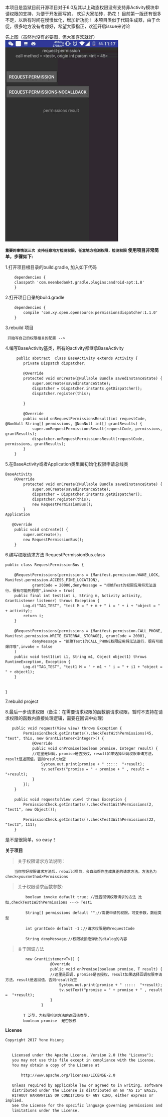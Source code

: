 本项目是监狱目前开源项目对于6.0及其以上动态权限没有支持非Activity模块申请权限的支持，为便于开发而写的，
欢迎大家拍砖，扔花！
目前第一版还有很多不足，以后有时间在慢慢优化，增加新功能！
本项目类似于代码生成器，由于仓促，很多地方没有考虑好，希望大家指正，欢迎开启issue来讨论
     
先上图（虽然也没有必要图，但大家喜欢就好）
![image](https://github.com/YoneHsiung/permissiondispatcher/blob/master/anim.gif)

**`重要的事情说三次
支持任意地方检测权限，任意地方检测权限，检测权限`**
**使用项目非常简单，步骤如下:**


1.打开项目根目录的build.gradle, 加入如下代码

	    dependencies {
	    classpath 'com.neenbedankt.gradle.plugins:android-apt:1.8'
	    }
2.打开项目目录的build.gradle 

	    dependencies {
	        compile 'com.xy.open.opensource:permissionsdispatcher:1.1.0'
	    }
 3.rebuild 项目
    
     开始写自己的权限相关的配置 -->
    
4.编写BaseActivity基类，所有的activity都继承BaseActivity

	     public abstract  class BaseActivity extends Activity {
    	    private Dispatch dispatcher;
    	
    	    @Override
    	    protected void onCreate(@Nullable Bundle savedInstanceState) {
    	        super.onCreate(savedInstanceState);
    	        dispatcher = Dispatcher.instants.getDispatcher();
    	        dispatcher.register(this);
    	        
    	    }
    	
    	    @Override
    	    public void onRequestPermissionsResult(int requestCode, @NonNull String[] permissions, @NonNull int[] grantResults) {
    	        super.onRequestPermissionsResult(requestCode, permissions, grantResults);
    	        dispatcher.onRequestPermissionsResult(requestCode, permissions, grantResults);
    	    }
    	}
5.在BaseActivity或者Application类里面初始化权限申请总线类

	BaseActivity
   	    @Override
    	    protected void onCreate(@Nullable Bundle savedInstanceState) {
    	        super.onCreate(savedInstanceState);
    	        dispatcher = Dispatcher.instants.getDispatcher();
    	        dispatcher.register(this);
    	        new RequestPermissionBus();
    	    }
	Application   
	
	   @Override
	    public void onCreate() {
	        super.onCreate();
	        new RequestPermissionBus();
	    }
	    
6.编写权限请求方法	RequestPermissionBus.class

	public class RequestPermissionBus {
	
	    @RequestPermissions(permissions = {Manifest.permission.WAKE_LOCK, Manifest.permission.ACCESS_FINE_LOCATION},
	            grantCode = 20000,denyMessage = "拒绝Test的权限应用将无法运行，很有可能死机哦",invoke = true)
	    public final int test(int i, String m, Activity activity, GrantListener listener) throws Exception {
	        Log.d("TAG_TEST", "test M = " + m + " i = " + i + "object = " + activity);
	        return i;
	    }
	
	    @RequestPermissions(permissions = {Manifest.permission.CALL_PHONE, Manifest.permission.WRITE_EXTERNAL_STORAGE}, grantCode = 20001,
	            denyMessage = "拒绝Test1的CALL_PHONE权限应用将无法运行，很有可能爆炸哦",invoke = false
	    )
	    public void test1(int i1, String m1, Object object1) throws RuntimeException, Exception {
	        Log.d("TAG_TEST", "test1 M = " + m1 + " i = " + i1 + "object = " + object1);
	    }
	
	
	}
	

7.rebuild project

8.最后一步请求权限（备注：在需要请求权限的函数前请求权限，暂时不支持在请求权限的函数内直接处理逻辑，需要在回调中处理）

	   public void request(View view) throws Exception {
	        PermissionCheck.getInstants().checkTestWithPermissions(45, "test", this, new GrantListener<Integer>() {
	            @Override
	            public void onPromise(boolean promise, Integer result) {
	            //这里是回调，promise是否授权，result如果选择回调权限申请方法，result是返回值，否则result为空
	                System.out.print(promise + " :::::  "+result);
	                tv.setText("promise = " + promise + " , result =  "+result);
	            }
	        });
	    }
	
	    public void requests(View view) throws Exception {
	        PermissionCheck.getInstants().checkTest1WithPermissions(2, "test1", new Object());
	
	        PermissionCheck.getInstants().checkTest3WithPermissions(22, "test3", 111);
	    }
 
是不是很简单，so easy！ 


**关于项目**

>关于权限请求方法说明：
>
  	 	当你写好权限请求方法后，rebuild项目，会自动帮你生成真正的请求方法，方法名为 check<yourmethod>Permissions
>关于权限请求函数参数:

		     boolean invoke default true; //是否回调权限请求的方法 比如,checkTest1WithPermissions ---> Test1
		     
		     String[] permissions default "";//需要申请的权限，可变参数，数组类型
		    
		     int grantCode default -1；//请求权限是的requestCode
		      
		     String denyMessage;//权限被拒绝弹出的dialog的内容 
	     

>关于回调方法
 
		     new GrantListener<T>() {
			            @Override
			            public void onPromise(boolean promise, T result) {
			            //这里是回调，promise是否授权，result如果选择回调权限申请方法，result是返回值，否则result为空
			                System.out.print(promise + " :::::  "+result);
			                tv.setText("promise = " + promise + " , result =  "+result);
			            }
			        }
			        
			T 泛型，为权限检测方法的返回值类型，    
			boolean promise  是否授权			


**License**

    Copyright 2017 Yone Hsiung
    
   
       Licensed under the Apache License, Version 2.0 (the "License");
       you may not use this file except in compliance with the License.
       You may obtain a copy of the License at
    
           http://www.apache.org/licenses/LICENSE-2.0
    
       Unless required by applicable law or agreed to in writing, software
       distributed under the License is distributed on an "AS IS" BASIS,
       WITHOUT WARRANTIES OR CONDITIONS OF ANY KIND, either express or implied.
       See the License for the specific language governing permissions and
       limitations under the License.